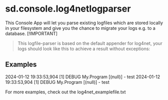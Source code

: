 # sd.console.log4netlogparser
This Console App will let you parse existing logfiles which are stored locally in your filesystem and give you the chance to migrate your logs e.g. to a database.
[!IMPORTANT]
> This logfile-parser is based on the default appender for log4net, your logs should look like this to achieve a result without exceptions:
## Examples
2024-01-12 19:33:53,904 [1] DEBUG My.Program [(null)] - test
2024-01-12 19:33:53,904 [1] DEBUG My.Program [(null)] - test

For more examples, check out the log4net_examplefile.txt